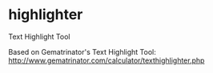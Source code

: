 # highlighter
Text Highlight Tool

Based on Gematrinator's Text Highlight Tool:<BR>
http://www.gematrinator.com/calculator/texthighlighter.php
